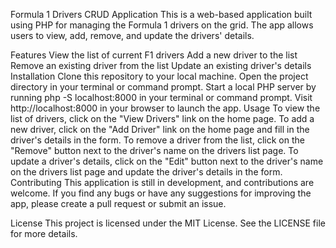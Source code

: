 Formula 1 Drivers CRUD Application
This is a web-based application built using PHP for managing the Formula 1 drivers on the grid. The app allows users to view, add, remove, and update the drivers' details.

Features
View the list of current F1 drivers
Add a new driver to the list
Remove an existing driver from the list
Update an existing driver's details
Installation
Clone this repository to your local machine.
Open the project directory in your terminal or command prompt.
Start a local PHP server by running php -S localhost:8000 in your terminal or command prompt.
Visit http://localhost:8000 in your browser to launch the app.
Usage
To view the list of drivers, click on the "View Drivers" link on the home page.
To add a new driver, click on the "Add Driver" link on the home page and fill in the driver's details in the form.
To remove a driver from the list, click on the "Remove" button next to the driver's name on the drivers list page.
To update a driver's details, click on the "Edit" button next to the driver's name on the drivers list page and update the driver's details in the form.
Contributing
This application is still in development, and contributions are welcome. If you find any bugs or have any suggestions for improving the app, please create a pull request or submit an issue.

License
This project is licensed under the MIT License. See the LICENSE file for more details.
